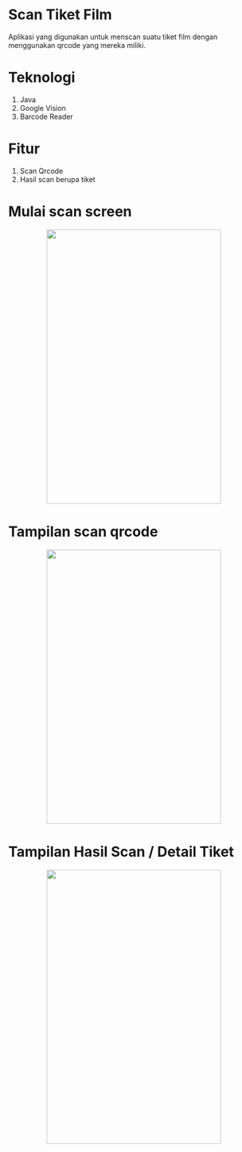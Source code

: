 # Scan Tiket Film

Aplikasi yang digunakan untuk menscan suatu tiket film dengan menggunakan qrcode yang mereka miliki.

# Teknologi
1. Java
2. Google Vision
3. Barcode Reader

# Fitur
1. Scan Qrcode 
2. Hasil scan berupa tiket

# Mulai scan screen
<p align="center">
  <img src="https://user-images.githubusercontent.com/33746018/57055982-7180bf00-6cc9-11e9-9df7-222ed08ebf75.jpg" align="middle" width="350" height="550" />
</p>

# Tampilan scan qrcode
<p align="center">
  <img src="https://user-images.githubusercontent.com/33746018/57055997-88bfac80-6cc9-11e9-8104-2d76954bec53.jpg" align="middle" width="350" height="550" />
</p>

# Tampilan Hasil Scan / Detail Tiket
<p align="center">
  <img src="https://user-images.githubusercontent.com/33746018/57056009-b3aa0080-6cc9-11e9-8b60-edc36716cc6c.jpg" align="middle" width="350" height="550" />
</p>


